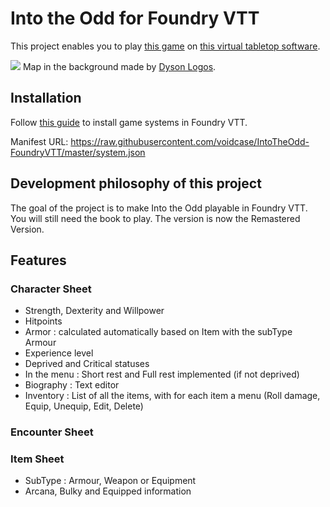 # Into the Odd for Foundry VTT

This project enables you to play [this game](https://www.drivethrurpg.com/product/145536/Into-the-Odd) on [this virtual tabletop software](https://foundryvtt.com/).

![](screenshot.png)
Map in the background made by [Dyson Logos](https://dysonlogos.blog/).

## Installation

Follow [this guide](https://foundryvtt.com/article/installation/#system) to install game systems in Foundry VTT.

Manifest URL: https://raw.githubusercontent.com/voidcase/IntoTheOdd-FoundryVTT/master/system.json

## Development philosophy of this project

The goal of the project is to make Into the Odd playable in Foundry VTT. You will still need the book to play.
The version is now the Remastered Version.

## Features

### Character Sheet
- Strength, Dexterity and Willpower
- Hitpoints
- Armor : calculated automatically based on Item with the subType Armour
- Experience level
- Deprived and Critical statuses
- In the menu : Short rest and Full rest implemented (if not deprived)
- Biography : Text editor
- Inventory : List of all the items, with for each item a menu (Roll damage, Equip, Unequip, Edit, Delete)

### Encounter Sheet

### Item Sheet
- SubType : Armour, Weapon or Equipment
- Arcana, Bulky and Equipped information
